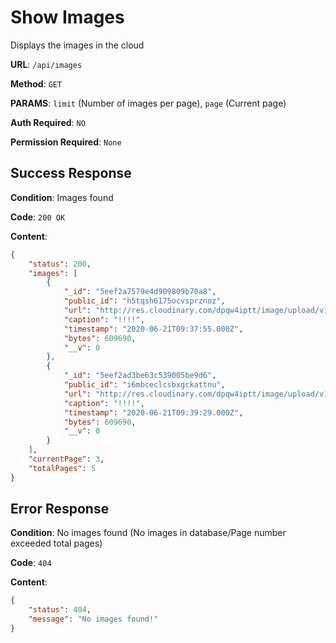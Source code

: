 # Show Images

Displays the images in the cloud

**URL**: `/api/images`

**Method**: `GET`

**PARAMS**: `limit` (Number of images per page), `page` (Current page)

**Auth Required**: `NO`

**Permission Required**: `None`


## Success Response

**Condition**: Images found

**Code**: `200 OK`

**Content**: 

```json
{
    "status": 200,
    "images": [
        {
            "_id": "5eef2a7579e4d909809b70a8",
            "public_id": "h5tqsh6175ocvsprznoz",
            "url": "http://res.cloudinary.com/dpqw4iptt/image/upload/v1592732275/h5tqsh6175ocvsprznoz.png",
            "caption": "!!!!",
            "timestamp": "2020-06-21T09:37:55.000Z",
            "bytes": 609690,
            "__v": 0
        },
        {
            "_id": "5eef2ad3be63c539005be9d6",
            "public_id": "i6mbceclcsbxgckattnu",
            "url": "http://res.cloudinary.com/dpqw4iptt/image/upload/v1592732369/i6mbceclcsbxgckattnu.png",
            "caption": "!!!!",
            "timestamp": "2020-06-21T09:39:29.000Z",
            "bytes": 609690,
            "__v": 0
        }
    ],
    "currentPage": 3,
    "totalPages": 5
}
```

## Error Response

**Condition**: No images found (No images in database/Page number exceeded total pages)

**Code**: `404`

**Content**: 

```json
{
    "status": 404,
    "message": "No images found!"
}
```
